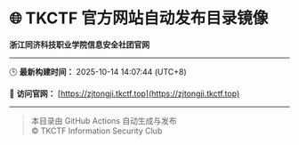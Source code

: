 # 🌐 TKCTF 官方网站自动发布目录镜像

**浙江同济科技职业学院信息安全社团官网**

---
🕒 **最新构建时间：** 2025-10-14 14:07:44 (UTC+8)

🚀 **访问官网：** [https://zjtongji.tkctf.top](https://zjtongji.tkctf.top)

---
> 本目录由 GitHub Actions 自动生成与发布  
> © TKCTF Information Security Club
